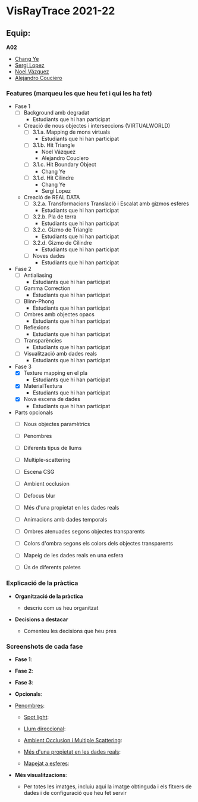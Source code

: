 # VisRayTrace 2021-22

## Equip:
**A02**
* [Chang Ye](https://github.com/chyeyexx7)
* [Sergi Lopez](https://github.com/buildcrash)
* [Noel Vázquez](https://github.com/sergiLopez)
* [Alejandro Couciero](https://github.com/Couci27)

### Features (marqueu les que heu fet i qui les ha fet)
- Fase 1
    - [ ] Background amb degradat
      - Estudiants que hi han participat
   
    - Creació de nous objectes i interseccions (VIRTUALWORLD) 
        - [ ] 3.1.a. Mapping de mons virtuals
          - Estudiants que hi han participat
        - [ ] 3.1.b. Hit Triangle
          - Noel Vázquez
          - Alejandro Couciero
        - [ ] 3.1.c. Hit Boundary Object
          - Chang Ye
        - [ ] 3.1.d. Hit Cilindre
          - Chang Ye
          - Sergi Lopez
    - Creació de REAL DATA
        - [ ] 3.2.a. Transformacions Translació i Escalat amb gizmos esferes
          - Estudiants que hi han participat
        - [ ] 3.2.b. Pla de terra
          - Estudiants que hi han participat
        - [ ] 3.2.c. Gizmo de Triangle
          - Estudiants que hi han participat
        - [ ] 3.2.d. Gizmo de Cilindre
          - Estudiants que hi han participat
        - [ ] Noves dades
          - Estudiants que hi han participat
       

- Fase 2
    - [ ] Antialiasing
      - Estudiants que hi han participat
    - [ ] Gamma Correction
      - Estudiants que hi han participat
    - [ ] Blinn-Phong
      - Estudiants que hi han participat
    - [ ] Ombres amb objectes opacs
      - Estudiants que hi han participat
    - [ ] Reflexions
      - Estudiants que hi han participat
    - [ ] Transparències
      - Estudiants que hi han participat
    - [ ] Visualització amb dades reals
      - Estudiants que hi han participat
    
    
- Fase 3
  - [x] Texture mapping en el pla
    - Estudiants que hi han participat
  - [x] MaterialTextura
    - Estudiants que hi han participat
  - [x] Nova escena de dades
    - Estudiants que hi han participat
   
- Parts opcionals
  - [ ] Nous objectes paramètrics 
  - [ ] Penombres
   
  - [ ] Diferents tipus de llums 
    
  - [ ] Multiple-scattering 
   
  - [ ] Escena CSG 
  
  - [ ] Ambient occlusion
    
  - [ ] Defocus blur
   
  - [ ] Més d'una propietat en les dades reals
   
  - [ ] Animacions amb dades temporals
  
  - [ ] Ombres atenuades segons objectes transparents
  
  - [ ] Colors d'ombra segons els colors dels objectes transparents
  
  - [ ] Mapeig de les dades reals en una esfera
  
  - [ ] Ús de diferents paletes 
    
    
### Explicació de la pràctica    
  * **Organització de la pràctica**
    * descriu com us heu organitzat
  
  * **Decisions a destacar**
    * Comenteu les decisions que heu pres 
### Screenshots de cada fase
* **Fase 1**: 

* **Fase 2**: 


* **Fase 3**: 


* **Opcionals**:

* <ins>Penombres</ins>: 

   * <ins>Spot light</ins>: 
   
  * <ins>Llum direccional</ins>: 

  * <ins>Ambient Occlusion i Multiple Scattering</ins>:
     
   * <ins>Més d'una propietat en les dades reals</ins>: 
   

   * <ins>Mapejat a esferes</ins>: 

* **Més visualitzacions**:

   * Per totes les imatges, incluiu aqui la imatge obtinguda i els fitxers de dades i de configuració que heu fet servir
